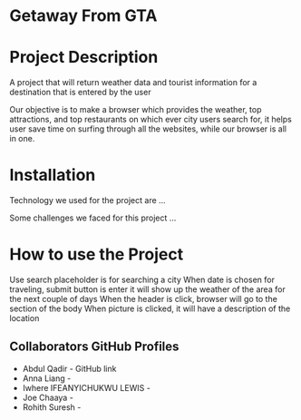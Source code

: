 # Getaway From GTA

# Project Description

A project that will return weather data and tourist information for a destination that is entered by the user

Our objective is to make a browser which provides the weather, top attractions, and top restaurants on which ever city users search for, it helps user save time on surfing through all the websites, while our browser is all in one.

# Installation

Technology we used for the project are ...

Some challenges we faced for this project ...

# How to use the Project

Use search placeholder is for searching a city
When date is chosen for traveling, submit button is enter it will show up the weather of the area for the next couple of days
When the header is click, browser will go to the section of the body
When picture is clicked, it will have a description of the location

## Collaborators GitHub Profiles

- Abdul Qadir - GitHub link
- Anna Liang -
- Iwhere IFEANYICHUKWU LEWIS -
- Joe Chaaya -
- Rohith Suresh -
